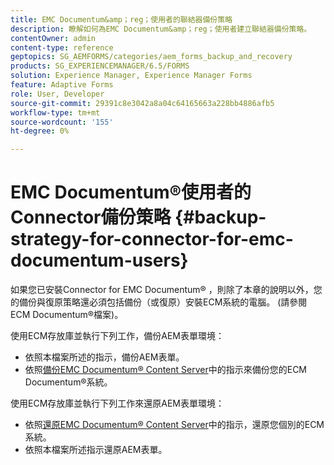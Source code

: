 ```yaml
---
title: EMC Documentum&amp；reg；使用者的聯結器備份策略
description: 瞭解如何為EMC Documentum&amp；reg；使用者建立聯結器備份策略。
contentOwner: admin
content-type: reference
geptopics: SG_AEMFORMS/categories/aem_forms_backup_and_recovery
products: SG_EXPERIENCEMANAGER/6.5/FORMS
solution: Experience Manager, Experience Manager Forms
feature: Adaptive Forms
role: User, Developer
source-git-commit: 29391c8e3042a8a04c64165663a228bb4886afb5
workflow-type: tm+mt
source-wordcount: '155'
ht-degree: 0%

---
```


# EMC Documentum®使用者的Connector備份策略 {#backup-strategy-for-connector-for-emc-documentum-users}

如果您已安裝Connector for EMC Documentum® ，則除了本章的說明以外，您的備份與復原策略還必須包括備份（或復原）安裝ECM系統的電腦。 (請參閱ECM Documentum®檔案)。

使用ECM存放庫並執行下列工作，備份AEM表單環境：

* 依照本檔案所述的指示，備份AEM表單。
* 依照[備份EMC Documentum® Content Server](/help/forms/using/admin-help/backing-recovering-emc-documentum-repository.md#back-up-the-emc-documentum-content-server)中的指示來備份您的ECM Documentum®系統。

使用ECM存放庫並執行下列工作來還原AEM表單環境：

* 依照[還原EMC Documentum® Content Server](/help/forms/using/admin-help/backing-recovering-emc-documentum-repository.md#restore-the-emc-documentum-content-server)中的指示，還原您個別的ECM系統。
* 依照本檔案所述指示還原AEM表單。
